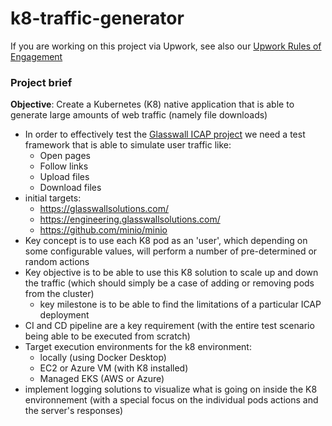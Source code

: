 # k8-traffic-generator

If you are working on this project via Upwork, see also our [Upwork Rules of Engagement](https://github.com/filetrust/Open-Source/blob/master/upwork/rules-of-engagement.md)

### Project brief

**Objective**: Create a Kubernetes (K8) native application that is able to generate large amounts of web traffic (namely file downloads)

- In order to effectively test the [Glasswall ICAP project](https://github.com/filetrust/program-icap) we need a test framework that is able to simulate user traffic like:
  - Open pages
  - Follow links
  - Upload files
  - Download files
- initial targets:
   - https://glasswallsolutions.com/
   - https://engineering.glasswallsolutions.com/
   - https://github.com/minio/minio
- Key concept is to use each K8 pod as an 'user', which depending on some configurable values, will perform a number of pre-determined or random actions
- Key objective is to be able to use this K8 solution to scale up and down the traffic (which should simply be a case of adding or removing pods from the cluster)
  - key milestone is to be able to find the limitations of a particular ICAP deployment
- CI and CD pipeline are a key requirement (with the entire test scenario being able to be executed from scratch)
- Target execution environments for the k8 environment:
  - locally (using Docker Desktop)
  - EC2 or Azure VM (with K8 installed)
  - Managed EKS (AWS or Azure)
- implement logging solutions to visualize what is going on inside the K8 environnement (with a special focus on the individual pods actions and the server's responses)
